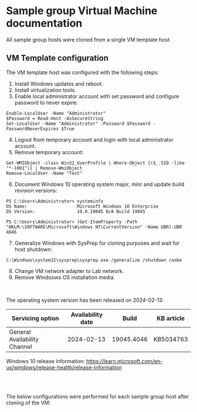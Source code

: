 # Sample group Virtual Machine documentation

All sample group hosts were cloned from a single VM template host. <br>

## VM Template configuration

The VM template host was configured with the following steps:

1. Install Windows updates and reboot.
2. Install virtualization tools.
3. Enable local administrator account with set password and configure password to never expire:
```
Enable-LocalUser -Name "Administrator"
$Password = Read-Host -AsSecureString
Set-LocalUser -Name "Administrator" -Password $Password -PasswordNeverExpires $True
``` 
4. Logout from temporary account and login with local administrator account.
5. Remove temporary account:
```
Get-WMIObject -class Win32_UserProfile | Where-Object {($_.SID -like "*-1001")} | Remove-WmiObject
Remove-LocalUser -Name "Test"
``` 
6. Document Windows 10 operating system major, minr and update build revision versions:
```
PS C:\Users\Administrator> systeminfo
OS Name:                   Microsoft Windows 10 Enterprise
OS Version:                10.0.19045 N/A Build 19045

PS C:\Users\Administrator> (Get-ItemProperty -Path "HKLM:\SOFTWARE\Microsoft\Windows NT\CurrentVersion" -Name UBR).UBR
4046
```
7. Generalize Windows with SysPrep for cloning purposes and wait for host shutdown:
```
C:\Windows\system32\sysprep\sysprep.exe /generalize /shutdown /oobe
```
8. Change VM network adapter to Lab network.
9. Remove Windoows OS installation media.
   
<br>

The operating system version has been released on 2024-02-13:

| Servicing option | Availability date | Build | KB article |
| ---------------- | ----------------- | ----- | ---------- |
| General Availability Channel | 2024-02-13 | 19045.4046 | KB5034763

Windows 10 release information: https://learn.microsoft.com/en-us/windows/release-health/release-information


<br>
<br>

The below configurations were performed for each sample group host after cloning of the VM:




